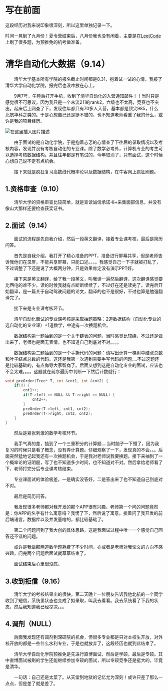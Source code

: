 # 写在前面
这段经历对我来说印象很深刻，所以这里单独记录一下。

时间一晃到了九月份！夏令营结束后，八月份我也没有闲着，主要是在[LeetCode](https://blog.csdn.net/cyril_ki/category_11201868.html)上刷了很多题，为预推免的机考做准备。

# 清华自动化大数据（9.14）
&emsp;&emsp;清华大学基本所有学院的报名截止时间都是8.31，抱着试一试的心情，我报了清华大学自动化学院，报完后也没咋放在心上。

&emsp;&emsp;9月7号，午睡后打开手机，收到了清华自动化的入营通知邮件！！当时只是感觉很不可思议，因为我只是一个末流211的rank2，六级也不太高，竞赛也不突出。起床后上网查了下，发现往年都只有70多人入营，基本都是顶尖985，什么北航华科之类的。于是心想自己还是挺不错的，也不知道老师看重了我的什么，或许是我的项目经历。

![在这里插入图片描述](https://img-blog.csdnimg.cn/795472b2b1314bcf8f064a2226c699bd.png#pic_center)

&emsp;&emsp;由于面试的是自动化学院，于是抱着忐忑的心情查了下往届的录取情况以及考核内容，发现并没有考核自动化的专业课。除了数学必考外，计算机专业的考生可以选择考核数据结构。并且往年都是有笔试的，今年取消了，只有面试，这个时候心想自己说不定有点机会。

&emsp;&emsp;接下来就是疯狂复习高数线代概率论以及数据结构，在牛客网上疯狂刷题。

## 1.资格审查（9.10）
&emsp;&emsp;清华大学的资格审查比较简单，就是宣读诚信承诺书+采集面部信息，并没有像山大那样还要检查获奖证书。

## 2.面试（9.14）
&emsp;&emsp;面试的流程是先自我介绍，然后一段英文翻译，接着专业课考核，最后是简历问答。

&emsp;&emsp;首先是自我介绍，我打开了精心准备的PPT，准备进行屏幕共享，但是老师告诉我他们在录屏，不能共享屏幕，只能口述。。。。我感觉自己一下子就被打乱了，不过调整了下还是说了大概两分钟，只是效果肯定没有演示PPT好。

&emsp;&emsp;接下来是英文翻译，给了我一段英文，叫我读一遍然后翻译，这次翻译感觉要比西电的难不少。读的时候我就有点断断续续了，不过好在还是读完了。读完后开始翻译，是一篇关于自动驾驶问题的论文，翻译的也不是很好，不过也算是勉强翻译完了。

&emsp;&emsp;接下来是专业课考核环节。

&emsp;&emsp;清华自动化面试的专业课考核是采取抽题策略：2道数据结构（自动化专业的选自动化的专业课）+1道数学，中途有一次换题机会。

&emsp;&emsp;数据结构第一题抽到的是一个关于链表的问题，当时感觉比较绕，不过还是做出来了，老师也是面无表情，也不知道自己到底对不对。。。。

&emsp;&emsp;数据结构第二题抽到的是一个手撕代码的问题：请写出计算一棵树中结点总数和叶子结点总数的代码。这还是我第一次遇到需要手写代码的问题....不过这题还是比较基础的，有点侮辱大家智商了。后面又想到这是自动化专业的面试，应该也不会太难。。。。这题就在前序遍历中判断一下然后计数就行：
```cpp
void preOrder(Tree* T, int &cnt1, int &cnt2) {
	if(T) {
		cnt1++;
		if(T->left == NULL && T->right == NULL) {
			cnt2++;
		}
		preOrder(T->left, cnt1, cnt2);
		preOrder(T->right, cnt2, cnt2);
	}
}
```

&emsp;&emsp;然后是紧张刺激的数学考核环节。

&emsp;&emsp;我手气真的差，抽到了一个三重积分的计算题....当时脑子一下懵了，因为我复习的时候只是看了概念，没有弄计算题。仔细观察了一下，发现真的不会。。。后面突然猛地记起我还有一次换题机会，于是我对老师说我要换题。接下来抽到了一个概率论的证明题，写了也不知道多少时间，也不知道对不对。然后拿给老师看了下，老师打完分后专业课考核结束。

&emsp;&emsp;专业课面试的体验极差，一是确实没答好，二是答出来了也不知道自己到底对不对。

&emsp;&emsp;最后是简历问答。

&emsp;&emsp;我发现很多老师都对我开发的那个APP很有兴趣。老师第一个问的问题竟然是：你APP的名字有什么寓意吗？我愣了下，然后说了寓意。接着问了我开发的前后端语言，数据库以及并发量啥的，都比较基础了。

&emsp;&emsp;第二个问题问到了我大创的具体思路，这是我面试过程中唯一一个感觉自己回答还不错的问题。

&emsp;&emsp;或许是我做那两道数学题耗费了不少时间，亦或者是老师对我论文的方向不感兴趣，问完两个问题后面试就草草结束了。

&emsp;&emsp;面试结束后心里很没底。
## 3.收到拒信（9.16）
&emsp;&emsp;清华大学的考核结果出的很快。第二天晚上一位朋友告诉我他北航的一个同学收到了短信，系统里状态也变成了拟录取，叫我去看看。我去系统看了下我的状态，然后我知道我已经凉凉。。。

## 4.调剂（NULL）
&emsp;&emsp;后面我发现还有调剂到深研院的机会，但很多专业都是只对本校生开放，对外校开放的都是一些什么水利专业，于是也就放弃了，这段经历也就到此结束了。

&emsp;&emsp;清华大学自动化学院预推免是先进行直博面试，然后是学硕，最后是专硕。其中直博面试被刷的学生还能继续参加专硕的面试，所以专硕竞争还是挺大的，毕竟是清华。

&emsp;&emsp;一句话：自己还是太菜了。从天堂到地狱的记忆尤为深刻！或许只差了那么一点点，但是差了就是差了。
